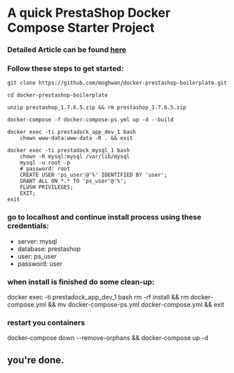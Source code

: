 # A quick PrestaShop Docker Compose Starter Project

### Detailed Article can be found [here](https://dev.to/moghwan/setup-prestashop-with-docker-compose-39mn)

### Follow these steps to get started:

```
git clone https://github.com/moghwan/docker-prestashop-boilerplate.git

cd docker-prestashop-boilerplate

unzip prestashop_1.7.6.5.zip && rm prestashop_1.7.6.5.zip

docker-compose -f docker-compose-ps.yml up -d --build

docker exec -ti prestadock_app_dev_1 bash
    chown www-data:www-data -R . && exit

docker exec -ti prestadock_mysql_1 bash
    chown -R mysql:mysql /var/lib/mysql
    mysql -u root -p
    # password: root
    CREATE USER 'ps_user'@'%' IDENTIFIED BY 'user';
    GRANT ALL ON *.* TO 'ps_user'@'%';
    FLUSH PRIVILEGES;
    EXIT;
exit
```

### go to localhost and continue install process using these credentials:

* server: mysql
* database: prestashop
* user: ps_user
* password: user

### when install is finished do some clean-up:

docker exec -ti prestadock_app_dev_1 bash
    rm -rf install && rm docker-compose.yml && mv docker-compose-ps.yml docker-compose.yml && exit

### restart you containers

docker-compose down --remove-orphans && docker-compose up -d

## **you're done.**